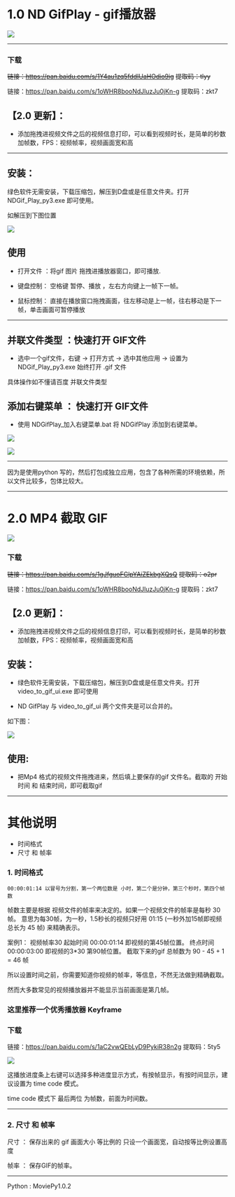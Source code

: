# 1.0  ND GifPlay - gif播放器

![](https://gitee.com/to4698/ND_tools/raw/master/img/005/003-1588475805061.png)

-----

### 下载

~~链接：https://pan.baidu.com/s/1Y4au1zq5fddIUaHOdio9ig~~
~~提取码：tlyy~~

链接：https://pan.baidu.com/s/1oWHR8booNdJluzJu0jKn-g
提取码：zkt7


## 【2.0 更新】：
- 添加拖拽进视频文件之后的视频信息打印，可以看到视频时长，是简单的秒数加帧数，FPS：视频帧率，视频画面宽和高

-----
## 安装：

绿色软件无需安装，下载压缩包，解压到D盘或是任意文件夹。打开 NDGif_Play_py3.exe 即可使用。

如解压到下图位置

![](https://gitee.com/to4698/ND_tools/raw/master/img/005/003-1588477021119.png)

## 使用

*   打开文件 ：将gif 图片 拖拽进播放器窗口，即可播放.

*   键盘控制： 空格键 暂停、播放 ，左右方向键上一帧下一帧。

*   鼠标控制： 直接在播放窗口拖拽画面，往左移动是上一帧，往右移动是下一帧，单击画面可暂停播放






-----



## 并联文件类型 ：快速打开 GIF文件

*    选中一个gif文件，右键 -> 打开方式 -> 选中其他应用 -> 设置为 NDGif_Play_py3.exe 始终打开 .gif 文件

具体操作如不懂请百度 并联文件类型


## 添加右键菜单 ： 快速打开 GIF文件

*   使用 NDGifPlay_加入右键菜单.bat 将 NDGifPlay 添加到右键菜单。

![](https://gitee.com/to4698/ND_tools/raw/master/img/005/003-1588476635831.png)

![](https://gitee.com/to4698/ND_tools/raw/master/img/005/003-1588476725987.png)

-------

因为是使用python 写的，然后打包成独立应用，包含了各种所需的环境依赖，所以文件比较多，包体比较大。

-------

# 2.0 MP4 截取 GIF

![](https://gitee.com/to4698/ND_tools/raw/master/img/005/003-1588477358035.png)



### 下载

~~链接：https://pan.baidu.com/s/1gJfguoFGlpYAiZEkbgXQsQ~~
~~提取码：o2pr~~

链接：https://pan.baidu.com/s/1oWHR8booNdJluzJu0jKn-g
提取码：zkt7

## 【2.0 更新】：

- 添加拖拽进视频文件之后的视频信息打印，可以看到视频时长，是简单的秒数加帧数，FPS：视频帧率，视频画面宽和高



## 安装：

*   绿色软件无需安装，下载压缩包，解压到D盘或是任意文件夹。打开 video_to_gif_ui.exe 即可使用

*   ND GifPlay 与 video_to_gif_ui 两个文件夹是可以合并的。

如下图：

![](https://gitee.com/to4698/ND_tools/raw/master/img/005/003-1590034025801.png)

## 使用:

*   把Mp4 格式的视频文件拖拽进来，然后填上要保存的gif 文件名。截取的 开始时间 和 结束时间，即可截取gif



-----

# 其他说明

* 时间格式
* 尺寸 和 帧率

### 1. 时间格式

    00:00:01:14 以冒号为分割，第一个两位数是 小时，第二个是分钟，第三个秒时，第四个帧数

帧数主要是根据 视频文件的帧率来决定的。如果一个视频文件的帧率是每秒 30 帧。 意思为每30帧，为一秒，1.5秒长的视频只好用 01:15 (一秒外加15帧即视频总长为 45 帧) 来精确表示。

案例1： 视频帧率30
起始时间 00:00:01:14 即视频的第45帧位置。
终点时间 00:00:03:00 即视频的3*30 第90帧位置。
截取下来的gif 总帧数为 90 - 45 + 1 = 46 帧

所以设置时间之前，你需要知道你视频的帧率，等信息，不然无法做到精确截取。

然而大多数常见的视频播放器并不能显示当前画面是第几帧。




### 这里推荐一个优秀播放器 Keyframe

### 下载

链接：https://pan.baidu.com/s/1aC2vwQEbLyD9PykiR38n2g
提取码：5ty5



![](https://gitee.com/to4698/ND_tools/raw/master/img/005/003-1588479322373.png)

这播放进度条上右键可以选择多种进度显示方式，有按帧显示，有按时间显示，建议设置为 time code 模式。

time code 模式下 最后两位 为帧数，前面为时间数。

----
### 2. 尺寸 和 帧率

尺寸 ： 保存出来的 gif 画面大小 等比例的 只设一个画面宽，自动按等比例设置高度

帧率 ： 保存GIF的帧率。


------

Python : MoviePy1.0.2
